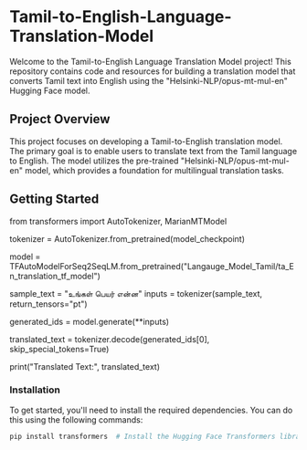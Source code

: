 # Tamil-to-English-Language-Translation-Model

Welcome to the Tamil-to-English Language Translation Model project! This repository contains code and resources for building a translation model that converts Tamil text into English using the "Helsinki-NLP/opus-mt-mul-en" Hugging Face model.

## Project Overview

This project focuses on developing a Tamil-to-English translation model. The primary goal is to enable users to translate text from the Tamil language to English. The model utilizes the pre-trained "Helsinki-NLP/opus-mt-mul-en" model, which provides a foundation for multilingual translation tasks.

## Getting Started
from transformers import AutoTokenizer, MarianMTModel


tokenizer = AutoTokenizer.from_pretrained(model_checkpoint)

model = TFAutoModelForSeq2SeqLM.from_pretrained("Langauge_Model_Tamil/ta_En_translation_tf_model")

sample_text = "உங்கள் பெயர் என்ன"
inputs = tokenizer(sample_text, return_tensors="pt")

generated_ids = model.generate(**inputs)

translated_text = tokenizer.decode(generated_ids[0], skip_special_tokens=True)

print("Translated Text:", translated_text)



### Installation

To get started, you'll need to install the required dependencies. You can do this using the following commands:

```bash
pip install transformers  # Install the Hugging Face Transformers library
